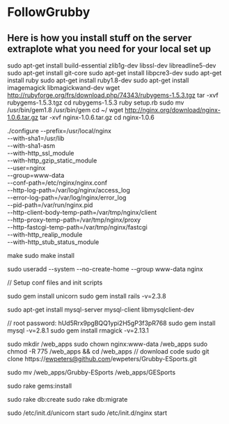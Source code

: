 FollowGrubby
========

Here is how you install stuff on the server extraplote what you need for your local set up
----------------------------
sudo apt-get install build-essential zlib1g-dev libssl-dev libreadline5-dev
sudo apt-get install git-core
sudo apt-get install libpcre3-dev
sudo apt-get install ruby
sudo apt-get install ruby1.8-dev
sudo apt-get install imagemagick libmagickwand-dev
wget http://rubyforge.org/frs/download.php/74343/rubygems-1.5.3.tgz
tar -xvf rubygems-1.5.3.tgz
cd rubygems-1.5.3
ruby setup.rb
sudo mv /usr/bin/gem1.8 /usr/bin/gem
cd ~/
wget http://nginx.org/download/nginx-1.0.6.tar.gz
tar -xvf nginx-1.0.6.tar.gz
cd nginx-1.0.6

./configure   --prefix=/usr/local/nginx \
              --with-sha1=/usr/lib \
              --with-sha1-asm \
              --with-http_ssl_module \
              --with-http_gzip_static_module \
              --user=nginx \
              --group=www-data \
              --conf-path=/etc/nginx/nginx.conf \
              --http-log-path=/var/log/nginx/access_log \
              --error-log-path=/var/log/nginx/error_log \
              --pid-path=/var/run/nginx.pid \
              --http-client-body-temp-path=/var/tmp/nginx/client \
              --http-proxy-temp-path=/var/tmp/nginx/proxy \
              --http-fastcgi-temp-path=/var/tmp/nginx/fastcgi \
              --with-http_realip_module \
              --with-http_stub_status_module

make
sudo make install

sudo useradd --system --no-create-home --group www-data nginx

// Setup conf files and init scripts

sudo gem install unicorn
sudo gem install rails -v=2.3.8

sudo apt-get install mysql-server mysql-client libmysqlclient-dev

// root password: hUd5Rrx9pgBQQ1ypi2H5gP3f3pR768
sudo gem install mysql -v=2.8.1
sudo gem install rmagick -v=2.13.1

sudo mkdir /web_apps
sudo chown nginx:www-data /web_apps
sudo chmod -R 775 /web_apps && cd /web_apps
// download code
sudo git clone https://ewpeters@github.com/ewpeters/Grubby-ESports.git

sudo mv /web_apps/Grubby-ESports /web_apps/GESports

sudo rake gems:install

sudo rake db:create
sudo rake db:migrate

sudo /etc/init.d/unicorn start
sudo /etc/init.d/nginx start









